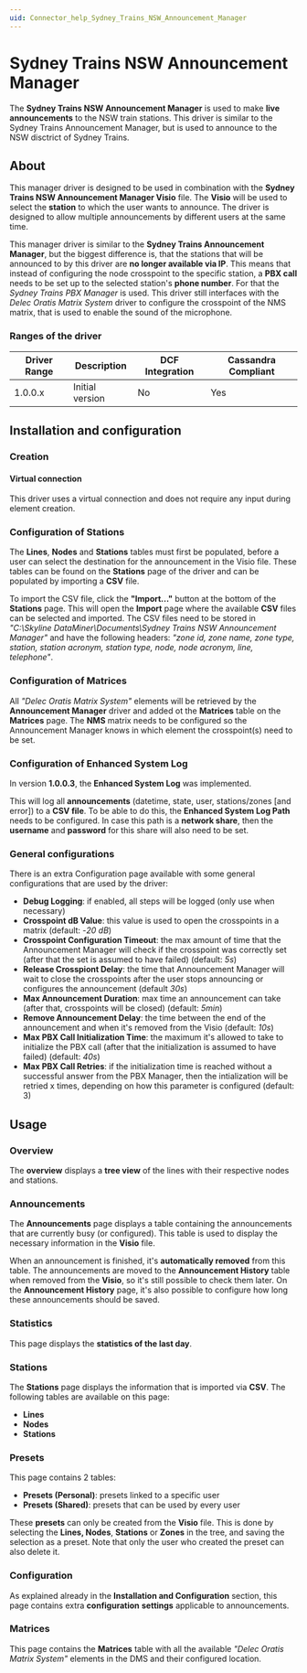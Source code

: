```yaml
---
uid: Connector_help_Sydney_Trains_NSW_Announcement_Manager
---
```


# Sydney Trains NSW Announcement Manager

The **Sydney Trains NSW Announcement Manager** is used to make **live announcements** to the NSW train stations. This driver is similar to the Sydney Trains Announcement Manager, but is used to announce to the NSW disctrict of Sydney Trains.

## About

This manager driver is designed to be used in combination with the **Sydney Trains NSW Announcement Manager Visio** file. The **Visio** will be used to select the **station** to which the user wants to announce. The driver is designed to allow multiple announcements by different users at the same time.

This manager driver is similar to the **Sydney Trains Announcement Manager**, but the biggest difference is, that the stations that will be announced to by this driver are **no longer available via IP**.
This means that instead of configuring the node crosspoint to the specific station, a **PBX call** needs to be set up to the selected station's **phone number**. For that the *Sydney Trains PBX Manager* is used. This driver still interfaces with the *Delec Oratis Matrix System* driver to configure the crosspoint of the NMS matrix, that is used to enable the sound of the microphone.

### Ranges of the driver

| **Driver Range** | **Description** | **DCF Integration** | **Cassandra Compliant** |
|------------------|-----------------|---------------------|-------------------------|
| 1.0.0.x          | Initial version | No                  | Yes                     |

## Installation and configuration

### Creation

#### Virtual connection

This driver uses a virtual connection and does not require any input during element creation.

### Configuration of Stations

The **Lines**, **Nodes** and **Stations** tables must first be populated, before a user can select the destination for the announcement in the Visio file. These tables can be found on the **Stations** page of the driver and can be populated by importing a **CSV** file.

To import the CSV file, click the **"Import..."** button at the bottom of the **Stations** page. This will open the **Import** page where the available **CSV** files can be selected and imported. The CSV files need to be stored in *"C:\Skyline DataMiner\Documents\Sydney Trains NSW Announcement Manager"* and have the following headers: *"zone id, zone name, zone type, station, station acronym, station type, node, node acronym, line, telephone"*.

### Configuration of Matrices

All *"Delec Oratis Matrix System"* elements will be retrieved by the **Announcement Manager** driver and added ot the **Matrices** table on the **Matrices** page. The **NMS** matrix needs to be configured so the Announcement Manager knows in which element the crosspoint(s) need to be set.

### Configuration of Enhanced System Log

In version **1.0.0.3**, the **Enhanced System Log** was implemented.

This will log all **announcements** (datetime, state, user, stations/zones \[and error\]) to a **CSV file**. To be able to do this, the **Enhanced System Log Path** needs to be configured. In case this path is a **network share**, then the **username** and **password** for this share will also need to be set.

### General configurations

There is an extra Configuration page available with some general configurations that are used by the driver:

- **Debug Logging**: if enabled, all steps will be logged (only use when necessary)
- **Crosspoint dB Value**: this value is used to open the crosspoints in a matrix (default: -*20 dB*)
- **Crosspoint Configuration Timeout**: the max amount of time that the Announcement Manager will check if the crosspoint was correctly set (after that the set is assumed to have failed) (default: *5s*)
- **Release Crosspiont Delay**: the time that Announcement Manager will wait to close the crosspoints after the user stops announcing or configures the announcement (default *30s*)
- **Max Announcement Duration**: max time an announcement can take (after that, crosspoints will be closed) (default: *5min*)
- **Remove Announcement Delay**: the time between the end of the announcement and when it's removed from the Visio (default: *10s*)
- **Max PBX Call Initialization Time**: the maximum it's allowed to take to initialize the PBX call (after that the initialization is assumed to have failed) (default: *40s*)
- **Max PBX Call Retries**: if the initialization time is reached without a successful answer from the PBX Manager, then the intialization will be retried x times, depending on how this parameter is configured (default: 3)

## Usage

### Overview

The **overview** displays a **tree view** of the lines with their respective nodes and stations.

### Announcements

The **Announcements** page displays a table containing the announcements that are currently busy (or configured). This table is used to display the necessary information in the **Visio** file.

When an announcement is finished, it's **automatically removed** from this table. The announcements are moved to the **Announcement History** table when removed from the **Visio**, so it's still possible to check them later. On the **Announcement History** page, it's also possible to configure how long these announcements should be saved.

### Statistics

This page displays the **statistics of the last day**.

### Stations

The **Stations** page displays the information that is imported via **CSV**. The following tables are available on this page:

- **Lines**
- **Nodes**
- **Stations**

### Presets

This page contains 2 tables:

- **Presets (Personal)**: presets linked to a specific user
- **Presets (Shared)**: presets that can be used by every user

These **presets** can only be created from the **Visio** file. This is done by selecting the **Lines, Nodes**, **Stations** or **Zones** in the tree, and saving the selection as a preset. Note that only the user who created the preset can also delete it.

### Configuration

As explained already in the **Installation and Configuration** section, this page contains extra **configuration** **settings** applicable to announcements.

### Matrices

This page contains the **Matrices** table with all the available *"Delec Oratis Matrix System"* elements in the DMS and their configured location.

